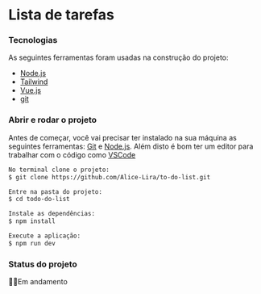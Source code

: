 #  Lista de tarefas

### Tecnologias
As seguintes ferramentas foram usadas na construção do projeto:

- [Node.js](https://nodejs.org/en/)
- [Tailwind](https://tailwindcss.com/)
- [Vue.js](https://vuejs.org/)
- [git](https://git-scm.com/)
  
### Abrir e rodar o projeto
Antes de começar, você vai precisar ter instalado na sua máquina as seguintes ferramentas:
[Git](https://git-scm.com/) e [Node.js](https://nodejs.org/en). 
Além disto é bom ter um editor para trabalhar com o código como [VSCode](https://code.visualstudio.com/)

```bash
No terminal clone o projeto:
$ git clone https://github.com/Alice-Lira/to-do-list.git

Entre na pasta do projeto:
$ cd todo-do-list

Instale as dependências:
$ npm install

Execute a aplicação:
$ npm run dev
```
### Status do projeto 
🧱🔨Em andamento

